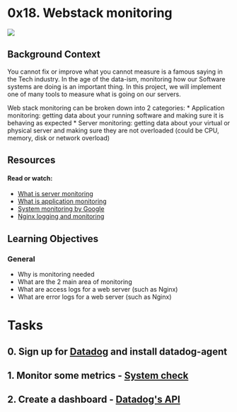 # 0x18. Webstack monitoring

![](https://s3.amazonaws.com/intranet-projects-files/holbertonschool-sysadmin_devops/281/hb3pAsO.png)

## Background Context

You cannot fix or improve what you cannot measure is a famous saying in the Tech industry. In the age of the data-ism, monitoring how our Software systems are doing is an important thing. In this project, we will implement one of many tools to measure what is going on our servers.

Web stack monitoring can be broken down into 2 categories:
    * Application monitoring: getting data about your running software and making sure it is behaving as expected
    * Server monitoring: getting data about your virtual or physical server and making sure they are not overloaded (could be CPU, memory, disk or network overload)


## Resources
#### Read or watch:

* [What is server monitoring](https://www.sumologic.com/glossary/server-monitoring/)
* [What is application monitoring](https://en.wikipedia.org/wiki/Application_performance_management)
* [System monitoring by Google](https://landing.google.com/sre/sre-book/chapters/monitoring-distributed-systems/)
* [Nginx logging and monitoring](https://docs.nginx.com/nginx/admin-guide/monitoring/logging/)


## Learning Objectives

### General
* Why is monitoring needed
* What are the 2 main area of monitoring
* What are access logs for a web server (such as Nginx)
* What are error logs for a web server (such as Nginx)

# Tasks

## 0. Sign up for [Datadog](https://www.datadoghq.com/) and install datadog-agent
## 1. Monitor some metrics - [System check](https://docs.datadoghq.com/integrations/system/)
## 2. Create a dashboard - [Datadog's API](https://docs.datadoghq.com/api/v1/dashboards/#get-all-dashboards)